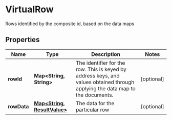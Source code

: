 

# VirtualRow

Rows identified by the composite id, based on the data maps

## Properties

Name | Type | Description | Notes
------------ | ------------- | ------------- | -------------
**rowId** | **Map&lt;String, String&gt;** | The identifier for the row. This is keyed by address keys, and values obtained through applying the data map to the documents. |  [optional]
**rowData** | [**Map&lt;String, ResultValue&gt;**](ResultValue.md) | The data for the particular row |  [optional]



